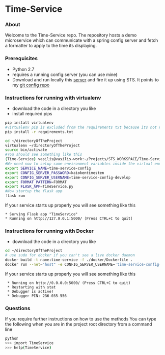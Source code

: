 # Time-Service

### About
Welcome to the Time-Service repo. The repository hosts a demo microservice which can communicate with a spring config server and fetch a formatter to apply to the time its displaying.

### Prerequisites
- Python 2.7
- requires a running config server (you can use mine)
- Download and run locally this  [server](https://github.com/billatr0n/Cloud_Config_Server_Local) and fire it up using STS. It points to my [git config repo](https://github.com/billatr0n/microservices-cloud-config)

### Instructions for running with virtualenv 
- download the code in a directory you like
- install required pips  
```bash
pip install virtualenv
#virtualenv pip is excluded from the requirements txt because its not needed on docker builds
pip install -r requirements.txt
```
```bash
cd ~/directoryOfTheProject
virtualenv ~/directoryOfTheProject
source bin/activate
#You should see something like this
(Time-Service) vasilis@vasilis-work:~/Projects/STS_WORKSPACE/Time-Service(master)
#We need now to setup some environment variables inside the virtual environment subsystem
export SERVICE_NAME=time-service-config
export CONFIG_SERVER_PASSWORD=kaiokentimesten
export CONFIG_SERVER_USERNAME=time-service-config-develop
export FORMAT_PATTERN=FORMAT
export FLASK_APP=TimeService.py
#Now startup the flask app
flask run
```
If your service starts up properly you will see something like this 
``` 
* Serving Flask app "TimeService"
* Running on http://127.0.0.1:5000/ (Press CTRL+C to quit)
```

### Instructions for running with Docker
- download the code in a directory you like
```bash
cd ~/directoryOfTheProject
# use sudo for docker if you can't see a live docker daemon
docker build -t name:time-service -f ./docker/Dockerfile .
docker run --net="host" -e CONFIG_SERVER_USERNAME='time-service-config-developer' -e CONFIG_SERVER_PASSWORD='kaiokentimesten' -e CONFIG_SERVER_URL='localhost:8888' -e CONFIG_SERVER_BRANCH=master -e SERVICE_NAME='time-service-config' -e FORMAT_PATTERN=FORMAT name:time-service
```
If your service starts up properly you will see something like this 
``` 
 * Running on http://0.0.0.0:5000/ (Press CTRL+C to quit)
 * Restarting with stat
 * Debugger is active!
 * Debugger PIN: 236-035-556

```

### Questions
If you require further instructions on how to use the methods
You can type the following when you are in the project root directory from a command line
```bash
python
>>> import TimeService
>>> help(TimeService)
```


